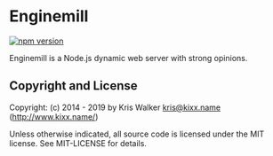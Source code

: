 Enginemill
==========
[![npm version](https://badge.fury.io/js/enginemill.svg)](https://badge.fury.io/js/enginemill)

Enginemill is a Node.js dynamic web server with strong opinions.

Copyright and License
---------------------
Copyright: (c) 2014 - 2019 by Kris Walker <kris@kixx.name> (http://www.kixx.name/)

Unless otherwise indicated, all source code is licensed under the MIT license. See MIT-LICENSE for details.
